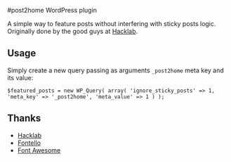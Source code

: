 #post2home WordPress plugin


A simple way to feature posts without interfering with sticky posts logic. Originally done by the good guys at [Hacklab](http://hacklab.com.br).

## Usage
Simply create a new query passing as arguments `_post2home` meta key and its value:

`$featured_posts = new WP_Query( array( 'ignore_sticky_posts' => 1, 'meta_key' => '_post2home', 'meta_value' => 1 ) );`

## Thanks
* [Hacklab](http://hacklab.com.br)
* [Fontello](http://fontello.com)
* [Font Awesome](http://fortawesome.github.io/Font-Awesome/)

